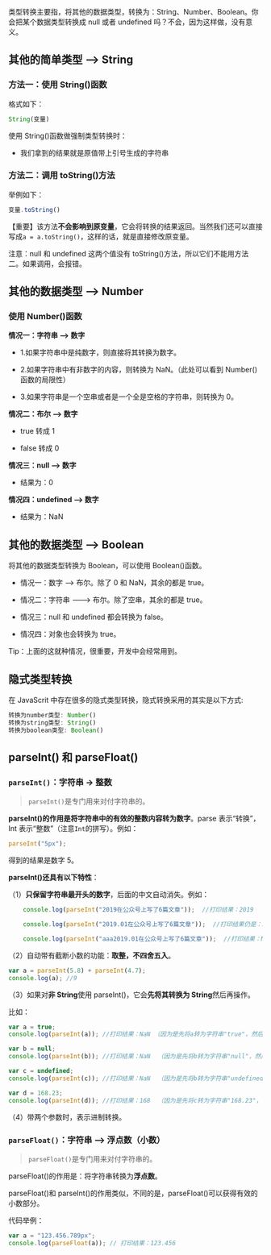 类型转换主要指，将其他的数据类型，转换为：String、Number、Boolean。你会把某个数据类型转换成 null 或者 undefined 吗？不会，因为这样做，没有意义。

## 其他的简单类型 --> String

### 方法一：使用 String()函数

格式如下：

```javascript
String(变量)
```

使用 String()函数做强制类型转换时：

-   我们拿到的结果就是原值带上引号生成的字符串

### 方法二：调用 toString()方法

举例如下：

```javascript
变量.toString()
```

【重要】该方法**不会影响到原变量**，它会将转换的结果返回。当然我们还可以直接写成`a = a.toString()`，这样的话，就是直接修改原变量。

注意：null 和 undefined 这两个值没有 toString()方法，所以它们不能用方法二。如果调用，会报错。

## 其他的数据类型 --> Number

### 使用 Number()函数

**情况一：字符串 --> 数字**

-   1.如果字符串中是纯数字，则直接将其转换为数字。

-   2.如果字符串中有非数字的内容，则转换为 NaN。（此处可以看到 Number()函数的局限性）

-   3.如果字符串是一个空串或者是一个全是空格的字符串，则转换为 0。

**情况二：布尔 --> 数字**

-   true 转成 1

-   false 转成 0

**情况三：null --> 数字**

-   结果为：0

**情况四：undefined --> 数字**

-   结果为：NaN

## 其他的数据类型 --> Boolean

将其他的数据类型转换为 Boolean，可以使用 Boolean()函数。

-   情况一：数字 --> 布尔。除了 0 和 NaN，其余的都是 true。

-   情况二：字符串 ---> 布尔。除了空串，其余的都是 true。

-   情况三：null 和 undefined 都会转换为 false。

-   情况四：对象也会转换为 true。

Tip：上面的这就种情况，很重要，开发中会经常用到。

## 隐式类型转换

在 JavaScrit 中存在很多的隐式类型转换，隐式转换采用的其实是以下方式:

```javascript
转换为number类型: Number()
转换为string类型: String()
转换为boolean类型: Boolean()
```

## parseInt() 和 parseFloat()

### `parseInt()`：字符串 -> 整数

> `parseInt()`是专门用来对付字符串的。

**parseInt()的作用是将字符串中的有效的整数内容转为数字**。parse 表示“转换”，Int 表示“整数”（注意`Int`的拼写）。例如：

```javascript
parseInt("5px");
```

得到的结果是数字 5。

**parseInt()还具有以下特性**：

（1）**只保留字符串最开头的数字**，后面的中文自动消失。例如：

```javascript
    console.log(parseInt("2019在公众号上写了6篇文章"));  //打印结果：2019

    console.log(parseInt("2019.01在公众号上写了6篇文章"));  //打印结果仍是：2019   （说明只会取整数）

    console.log(parseInt("aaa2019.01在公众号上写了6篇文章"));  //打印结果：NaN
```

（2）自动带有截断小数的功能：**取整，不四舍五入**。

```javascript
var a = parseInt(5.8) + parseInt(4.7);
console.log(a); //9
```

（3）如果对**非 String**使用 parseInt()，它会**先将其转换为 String**然后再操作。

比如：

```javascript
var a = true;
console.log(parseInt(a)); //打印结果：NaN （因为是先将a转为字符串"true"，然后然后再操作）

var b = null;
console.log(parseInt(b)); //打印结果：NaN  （因为是先将b转为字符串"null"，然后然后再操作）

var c = undefined;
console.log(parseInt(c)); //打印结果：NaN  （因为是先将b转为字符串"undefined"，然后然后再操作）

var d = 168.23;
console.log(parseInt(d)); //打印结果：168  （因为是先将c转为字符串"168.23"，然后然后再操作）
```

（4）带两个参数时，表示进制转换。

### `parseFloat()`：字符串 --> 浮点数（小数）

> `parseFloat()`是专门用来对付字符串的。

parseFloat()的作用是：将字符串转换为**浮点数**。

parseFloat()和 parseInt()的作用类似，不同的是，parseFloat()可以获得有效的小数部分。

代码举例：

```javascript
var a = "123.456.789px";
console.log(parseFloat(a)); // 打印结果：123.456
```